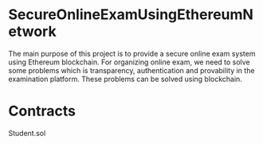 # SecureOnlineExamUsingEthereumNetwork
The main purpose of this project is to provide a secure online exam system using Ethereum blockchain.  For organizing online exam, we need to solve some problems which is transparency, authentication and provability in the examination platform. These problems can be solved using blockchain.



# Contracts 
Student.sol 
